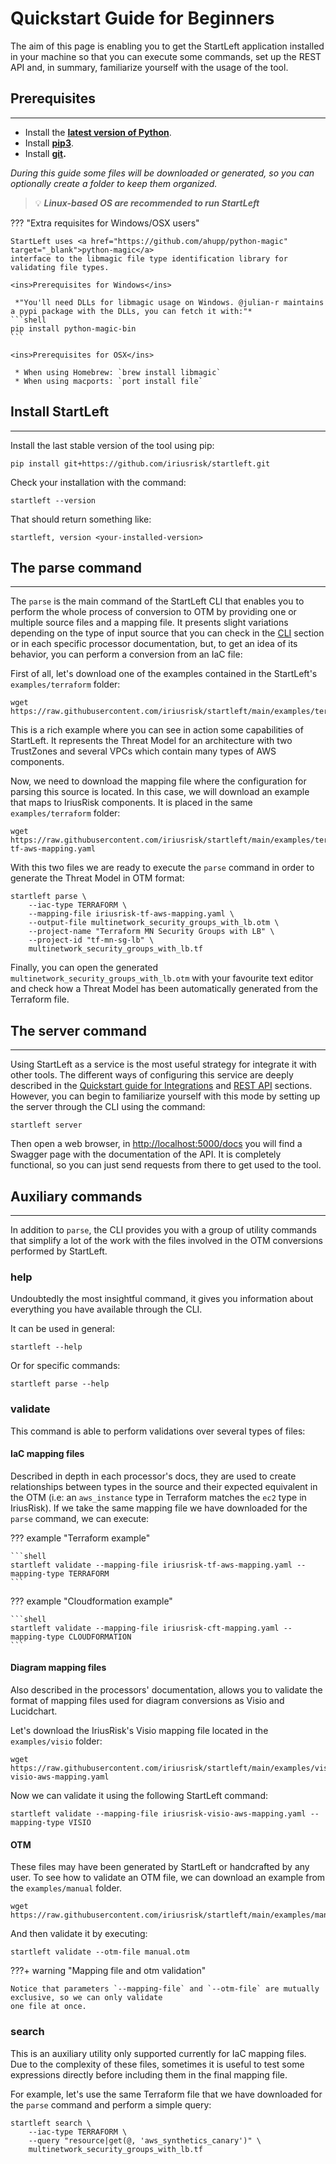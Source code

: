 # Quickstart Guide for Beginners
The aim of this page is enabling you to get the StartLeft application installed in your machine so that you can execute
some commands, set up the REST API and, in summary, familiarize yourself with the usage of the tool.

## Prerequisites

---
* Install the **[latest version of Python](https://www.python.org/downloads/)**.
* Install **[pip3](https://pip.pypa.io/en/stable/installation/)**.
* Install **[git](https://git-scm.com/book/en/v2/Getting-Started-Installing-Git).**

*During this guide some files will be downloaded or generated, so you can optionally create a folder to keep them
organized.*


> :bulb:  **_Linux-based OS are recommended to run StartLeft_**


??? "Extra requisites for Windows/OSX users"

    StartLeft uses <a href="https://github.com/ahupp/python-magic" target="_blank">python-magic</a> 
    interface to the libmagic file type identification library for validating file types.
    
    <ins>Prerequisites for Windows</ins>

     *"You'll need DLLs for libmagic usage on Windows. @julian-r maintains a pypi package with the DLLs, you can fetch it with:"*
    ```shell
    pip install python-magic-bin
    ```
    
    <ins>Prerequisites for OSX</ins>

     * When using Homebrew: `brew install libmagic`
     * When using macports: `port install file`



## Install StartLeft

---
Install the last stable version of the tool using pip:
```shell
pip install git+https://github.com/iriusrisk/startleft.git
```

Check your installation with the command:
```shell
startleft --version
```

That should return something like:
```shell
startleft, version <your-installed-version>
```

## The parse command

---
The `parse` is the main command of the StartLeft CLI that enables you to perform the whole process of conversion
to OTM by providing one or multiple source files and a mapping file. It presents slight variations depending on the type 
of input source that you can check in the [CLI](usage/Command-Line-Interface.md) section or in each specific processor 
documentation, but, to get an idea of its behavior, you can perform a conversion from an IaC file:

First of all, let's download one of the examples contained in the StartLeft's `examples/terraform` folder:

```shell
wget https://raw.githubusercontent.com/iriusrisk/startleft/main/examples/terraform/multinetwork_security_groups_with_lb.tf
```

This is a rich example where you can see in action some capabilities of StartLeft. It represents the Threat 
Model for
an architecture with two TrustZones and several VPCs which contain many types of AWS components.

Now, we need to download the mapping file where the configuration for parsing this source is located. In this case, 
we will download an example that maps to IriusRisk components. It is placed in the same `examples/terraform` folder:

```shell
wget https://raw.githubusercontent.com/iriusrisk/startleft/main/examples/terraform/iriusrisk-tf-aws-mapping.yaml
```

With this two files we are ready to execute the `parse` command in order to generate the Threat Model in OTM format:
```shell
startleft parse \
	--iac-type TERRAFORM \
	--mapping-file iriusrisk-tf-aws-mapping.yaml \
	--output-file multinetwork_security_groups_with_lb.otm \
	--project-name "Terraform MN Security Groups with LB" \
	--project-id "tf-mn-sg-lb" \
	multinetwork_security_groups_with_lb.tf
```

Finally, you can open the generated `multinetwork_security_groups_with_lb.otm` with your favourite text editor and check 
how a Threat Model has been automatically generated from the Terraform file. 

## The server command

---
Using StartLeft as a service is the most useful strategy for integrate it with other tools. The different ways of 
configuring this service are deeply described in the [Quickstart guide for Integrations](integration/Quickstart-Guide-for-Integrations.md) 
and [REST API](usage/REST-API.md) sections. However, you can begin to familiarize yourself with this mode by setting up the server 
through the CLI using the command:
```shell
startleft server
```
Then open a web browser, in [http://localhost:5000/docs](http://localhost:5000/docs) you will find a Swagger page with the documentation of the API.
It is completely functional, so you can just send requests from there to get used to the tool. 

## Auxiliary commands

---
In addition to `parse`, the CLI provides you with a group of utility commands that simplify a lot of the work with the 
files involved in the OTM conversions performed by StartLeft.

### help
Undoubtedly the most insightful command, it gives you information about everything you have available through the CLI.

It can be used in general:
```shell
startleft --help
```
Or for specific commands:
```shell
startleft parse --help
```

### validate
This command is able to perform validations over several types of files:
#### **IaC mapping files**
Described in depth in each processor's docs, they are used to create relationships between types in the source
and their expected equivalent in the OTM (i.e: an `aws_instance` type in Terraform matches the `ec2` type in IriusRisk).
If we take the same mapping file we have downloaded for the `parse` command, we can execute:

??? example "Terraform example"

    ```shell
    startleft validate --mapping-file iriusrisk-tf-aws-mapping.yaml --mapping-type TERRAFORM
    ```

??? example "Cloudformation example"

    ```shell
    startleft validate --mapping-file iriusrisk-cft-mapping.yaml --mapping-type CLOUDFORMATION
    ```

#### **Diagram mapping files**
Also described in the processors' documentation, allows you to validate the format of mapping
files used for diagram conversions as Visio and Lucidchart. 
    
Let's download the IriusRisk's Visio mapping file located in the `examples/visio` folder:
```shell
wget https://raw.githubusercontent.com/iriusrisk/startleft/main/examples/visio/iriusrisk-visio-aws-mapping.yaml
```
Now we can validate it using the following StartLeft command:
```shell
startleft validate --mapping-file iriusrisk-visio-aws-mapping.yaml --mapping-type VISIO
```

#### **OTM** 
These files may have been generated by StartLeft or handcrafted by any user. To see how to validate 
an OTM file, we can download an example from the `examples/manual` folder.
```shell
wget https://raw.githubusercontent.com/iriusrisk/startleft/main/examples/manual/manual.otm
```

And then validate it by executing:
```shell
startleft validate --otm-file manual.otm
```

???+ warning "Mapping file and otm validation"

    Notice that parameters `--mapping-file` and `--otm-file` are mutually exclusive, so we can only validate
    one file at once.

### search
This is an auxiliary utility only supported currently for IaC mapping files. Due to the complexity of these files, 
sometimes it is useful to test some expressions directly before including them in the final mapping file. 

For example, let's use the same Terraform file that we have downloaded for the `parse` command and perform a simple query:

```shell
startleft search \
    --iac-type TERRAFORM \
    --query "resource|get(@, 'aws_synthetics_canary')" \
    multinetwork_security_groups_with_lb.tf
```


